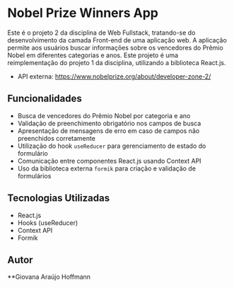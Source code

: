 # Nobel Prize Winners App

Este é o projeto 2 da disciplina de Web Fullstack, tratando-se do desenvolvimento da camada Front-end de uma aplicação web. A aplicação permite aos usuários buscar informações sobre os vencedores do Prêmio Nobel em diferentes categorias e anos. 
Este projeto é uma reimplementação do projeto 1 da disciplina, utilizando a biblioteca React.js.

- API externa: https://www.nobelprize.org/about/developer-zone-2/

## Funcionalidades

- Busca de vencedores do Prêmio Nobel por categoria e ano
- Validação de preenchimento obrigatório nos campos de busca
- Apresentação de mensagens de erro em caso de campos não preenchidos corretamente
- Utilização do hook `useReducer` para gerenciamento de estado do formulário
- Comunicação entre componentes React.js usando Context API
- Uso da biblioteca externa `formik` para criação e validação de formulários

## Tecnologias Utilizadas

- React.js
- Hooks (useReducer)
- Context API
- Formik

## Autor
**Giovana Araújo Hoffmann
